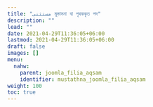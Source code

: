 ```yaml
---
title: "مستثنى মুস্তাসনা বা পৃথককৃত পদ"
description: ""
lead: ""
date: 2021-04-29T11:36:05+06:00
lastmod: 2021-04-29T11:36:05+06:00
draft: false
images: []
menu: 
  nahw:
    parent: joomla_filia_aqsam
    identifier: mustathna_joomla_filia_aqsam
weight: 100
toc: true
---
```



